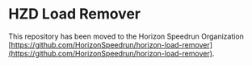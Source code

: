 # HZD Load Remover

This repository has been moved to the Horizon Speedrun Organization [https://github.com/HorizonSpeedrun/horizon-load-remover](https://github.com/HorizonSpeedrun/horizon-load-remover).
